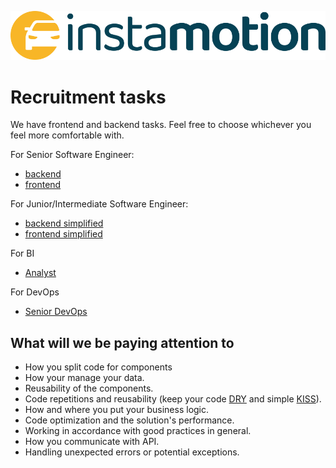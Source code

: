 [![instamotion_logo](img/instamotion_Logo_blue.png)](https://www.instamotion.com/)

# Recruitment tasks

We have frontend and backend tasks. Feel free to choose whichever you feel more comfortable with.

For Senior Software Engineer:
- [backend](docs/backend.md)
- [frontend](docs/frontend.md)

For Junior/Intermediate Software Engineer:
- [backend simplified](docs/backend-simplified.md)
- [frontend simplified](docs/frontend-simplified.md)

For BI
- [Analyst](https://github.com/SourabhDan/task)

For DevOps
- [Senior DevOps](docs/devops.md)

## What will we be paying attention to

- How you split code for components
- How your manage your data.
- Reusability of the components.
- Code repetitions and reusability (keep your code [DRY](https://en.wikipedia.org/wiki/Don%27t_repeat_yourself) and simple [KISS](https://en.wikipedia.org/wiki/KISS_principle)).
- How and where you put your business logic.
- Code optimization and the solution's performance.
- Working in accordance with good practices in general.
- How you communicate with API.
- Handling unexpected errors or potential exceptions.
